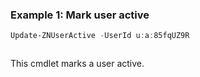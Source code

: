 ### Example 1: Mark user active
```powershell
Update-ZNUserActive -UserId u:a:85fqUZ9R
```

```output

```

This cmdlet marks a user active.
